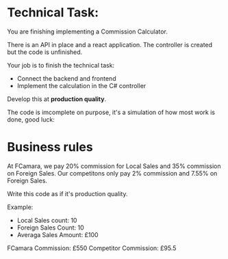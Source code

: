
# Technical Task:

You are finishing implementing a Commission Calculator.

There is an API in place and a react application.
The controller is created but the code is unfinished.

Your job is to finish the technical task:
 - Connect the backend and frontend
 - Implement the calculation in the C# controller

Develop this at **production quality**.

The code is imcomplete on purpose, it's a simulation of how most work is done, good luck:

# Business rules

 At FCamara, we pay 20% commission for Local Sales and 35% commission on Foreign Sales.
 Our competitons only pay 2% commission and 7.55% on Foreign Sales.

Write this code as if it's production quality.

Example:
- Local Sales count: 10
- Foreign Sales Count: 10
- Averaga Sales Amount: £100

FCamara Commission: £550
Competitor Commission: £95.5 